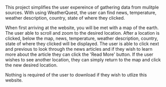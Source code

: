 This project simplifies the user expereince of gathering data from mulitple sources. With using WeatherQuest, the user can find news, temperature, weather description, country, state of where they clicked.

When first arriving at the website, you will be met with a map of the earth. The user able to scroll and zoom to the desired location. After a location is clicked, below the map, news, temperature, weather description, country, state of where they clicked will be displayed. The user is able to click next and previous to look through the news articles and if they wish to learn more about the article they can click the 'Read More' button. If the user wishes to see another location, they can simply return to the map and click the new desired location.

Nothing is required of the user to download if they wish to utlize this website.

